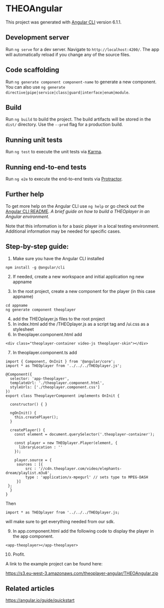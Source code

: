 # THEOAngular

This project was generated with [Angular CLI](https://github.com/angular/angular-cli) version 6.1.1.

## Development server

Run `ng serve` for a dev server. Navigate to `http://localhost:4200/`. The app will automatically reload if you change any of the source files.

## Code scaffolding

Run `ng generate component component-name` to generate a new component. You can also use `ng generate directive|pipe|service|class|guard|interface|enum|module`.

## Build

Run `ng build` to build the project. The build artifacts will be stored in the `dist/` directory. Use the `--prod` flag for a production build.

## Running unit tests

Run `ng test` to execute the unit tests via [Karma](https://karma-runner.github.io).

## Running end-to-end tests

Run `ng e2e` to execute the end-to-end tests via [Protractor](http://www.protractortest.org/).

## Further help

To get more help on the Angular CLI use `ng help` or go check out the [Angular CLI README](https://github.com/angular/angular-cli/blob/master/README.md).
_A brief guide on how to build a THEOplayer in an Angular environment._

Note that this information is for a basic player in a local testing environment. Additional information may be needed for specific cases.

## Step-by-step guide:

1. Make sure you have the Angular CLI installed

```
npm install -g @angular/cli
```

2. If needed, create a new workspace and initial application
   ng new appname

3. In the root project, create a new component for the player (in this case appname)

```
cd appname
ng generate component theoplayer
```

4. add the THEOplayer.js files to the root project
5. In index.html add the /THEOplayer.js as a script tag and /ui.css as a stylesheet
6. In theoplayer.component.html add

```
<div class="theoplayer-container video-js theoplayer-skin"></div>
```

7. In theoplayer.component.ts add

```
import { Component, OnInit } from '@angular/core';
import * as THEOplayer from '../../../THEOplayer.js';

@Component({
  selector: 'app-theoplayer',
  templateUrl: './theoplayer.component.html',
  styleUrls: ['./theoplayer.component.css']
})
export class TheoplayerComponent implements OnInit {

  constructor() { }

  ngOnInit() {
    this.createPlayer();
  }

  createPlayer() {
    const element = document.querySelector('.theoplayer-container');

    const player = new THEOplayer.Player(element, {
      libraryLocation : ''
    });

    player.source = {
     sources : [{
         src : '//cdn.theoplayer.com/video/elephants-dream/playlist.m3u8',
         type : 'application/x-mpegurl' // sets type to MPEG-DASH
     }]
 };
  }
}
```

Then

```
import * as THEOplayer from '../../../THEOplayer.js;
```

will make sure to get everything needed from our sdk.

9. In app.component.html add the following code to display the player in the app component.

```
<app-theoplayer></app-theoplayer>
```

10. Profit.

A link to the example project can be found here:

https://s3.eu-west-3.amazonaws.com/theoplayer-angular/THEOAngular.zip

## Related articles

https://angular.io/guide/quickstart
